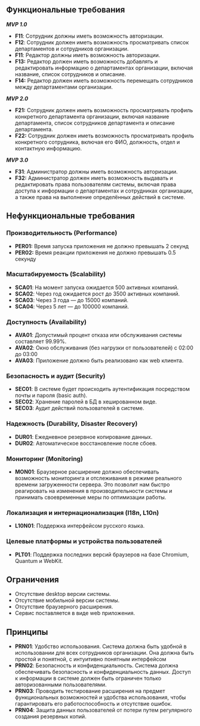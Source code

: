 ## Функциональные требования

_**MVP 1.0**_

- **F11**: Сотрудник должны иметь возможность авторизации.
- **F12**: Сотрудник должен иметь возможность просматривать список департаментов и сотрудников организации.
- **F11**: Редактор должны иметь возможность авторизации.
- **F13:** Редактор должен иметь возможность добавлять и редактировать информацию о департаментах организации, включая название, список сотрудников и описание.
- **F14:** Редактор должен иметь возможность перемещать сотрудников между департаментами организации.

_**MVP 2.0**_

- **F21:** Сотрудник должен иметь возможность просматривать профиль конкретного департамента организации, включая название департамента, список сотрудников департамента и описание департамента.
- **F22:** Сотрудник должен иметь возможность просматривать профиль конкретного сотрудника, включая его ФИО, должность, отдел и контактную информацию.

_**MVP 3.0**_

- **F31**: Администратор должны иметь возможность авторизации.
- **F32:** Администратор должен иметь возможность выдавать и редактировать права пользователям системы, включая права доступа к информации о департаментах и сотрудниках организации, а также права на выполнение определённых действий в системе.

## Нефункциональные требования

### Производительность (Performance)

- **PER01:** Время запуска приложения не должно превышать 2 секунд
- **PER02:** Время реакции приложения не должно превышать 0.5 секунду

### Масштабируемость (Scalability)

- **SCA01**: На момент запуска ожидается 500 активных компаний.
- **SCA02**: Через год ожидается рост до 3500 активных компаний.
- **SCA03**: Через 3 года — до 15000 компаний.
- **SCA04**: Через 5 лет — до 100000 компаний.

### Доступность (Availability)

- **AVA01**: Допустимый процент отказа или обслуживания системы составляет 99.99%.
- **AVA02**: Окно обслуживания (без нагрузки от пользователей) с 02:00 до 03:00
- **AVA03**: Приложение должно быть реализовано как web клиента.

### Безопасность и аудит (Security)

- **SEC01**: В системе будет происходить аутентификация посредством почты и пароля (basic auth).
- **SEC02**: Хранение паролей в БД в хешированном виде.
- **SEC03**: Аудит действий пользователей в системе.

### Надежность (Durability, Disaster Recovery)

- **DUR01**: Ежедневное резервное копирование данных.
- **DUR02**: Автоматическое восстановление после сбоев.

### Мониторинг (Monitoring)

- **MON01**: Браузерное расширение должно обеспечивать возможность мониторинга и отслеживания в режиме реального времени загруженности сервера. Это позволит нам быстро реагировать на изменения в производительности системы и принимать своевременные меры по оптимизации работы.

### Локализация и интернационализация (I18n, L10n)

- **L10N01**: Поддержка интерфейсом русского языка.

### Целевые платформы и устройства пользователей

- **PLT01**: Поддержка последних версий браузеров на базе Chromium, Quantum и WebKit.

## Ограничения

- Отсутствие desktop версии системы.
- Отсутствие мобильной версии системы.
- Отсутствие браузерного расширения.
- Сервис поставляется в виде web приложения.

## Принципы

- **PRN01**: Удобство использования. Система должна быть удобной в использовании для всех сотрудников организации. Она должна быть простой и понятной, с интуитивно понятным интерфейсом
- **PRN02**: Безопасность и конфиденциальность. Система должна обеспечивать безопасность и конфиденциальность данных. Доступ к информации в системе должен быть ограничен только авторизованными пользователями.
- **PRN03**: Проводить тестирование расширения на предмет функциональных возможностей и удобства использования, чтобы гарантировать его работоспособность и отсутствие ошибок.
- **PRN04**: Защита данных пользователей от потери путем регулярного создания резервных копий.
